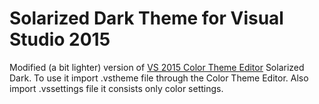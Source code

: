 # Solarized Dark Theme for Visual Studio 2015

Modified (a bit lighter) version of [VS 2015 Color Theme Editor](https://visualstudiogallery.msdn.microsoft.com/6f4b51b6-5c6b-4a81-9cb5-f2daa560430b) Solarized Dark. To use it import .vstheme file through the Color Theme Editor. Also import .vssettings file it consists only color settings.

